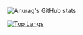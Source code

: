 ![Anurag's GitHub stats](https://github-readme-stats.vercel.app/api?username=MuhammedZhumali&show_icons=true&theme=tokyonight)




[![Top Langs](https://github-readme-stats.vercel.app/api/top-langs/?username=MuhammedZhumali&layout=compact)](https://github.com/anuraghazra/github-readme-stats)
